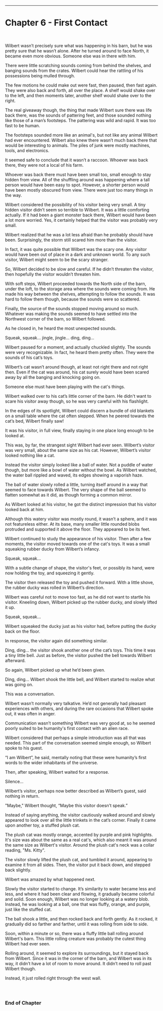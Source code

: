 ------------------------------------------------------------------

<a id="Story--Main--Chapter--First-Contact"></a>
Chapter 6 - First Contact
======================
<br>

Wilbert wasn’t precisely sure what was happening in his barn, but he was pretty sure that he wasn’t alone.  After he turned around to face North, it became even more obvious. Someone else was in there with him.

There were little scratching sounds coming from behind the shelves, and banging sounds from the crates. Wilbert could hear the rattling of his possessions being mulled through.

The few motions he could make out were fast, then paused, then fast again. They were also back and forth, all over the place.  A shelf would shake over to the left, and then moments later, another shelf would shake over to the right.

The real giveaway though, the thing that made Wilbert sure there was life back there, was the sounds of pattering feet, and those sounded nothing like those of a man’s footsteps.  The pattering was wild and rapid. It was too fast to be human.

The footsteps sounded more like an animal's, but not like any animal Wilbert had ever encountered.  Wilbert also knew there wasn’t much back there that would be interesting to animals. The piles of junk were mostly machines, tools, and electronics.

It seemed safe to conclude that it wasn’t a raccoon. Whoever was back there, they were not a local of his farm.

Whoever was back there must have been small too, small enough to stay hidden from view. All of the shuffling around was happening where a tall person would have been easy to spot. However, a shorter person would have been mostly obscured from view. There were just too many things in the way.

Wilbert considered the possibility of his visitor being very small. A tiny hidden visitor didn’t seem so terrible to Wilbert. It was a little comforting actually.  If it had been a giant monster back there, Wilbert would have been a lot more worried. Yes, it certainly helped that the visitor was probably very small.

Wilbert realized that he was a lot less afraid than he probably should have been. Surprisingly, the storm still scared him more than the visitor. 

In fact, it was quite possible that Wilbert was the scary one.  Any visitor would have been out of place in a dark and unknown world. To any such visitor, Wilbert might seem to be the scary stranger.

So, Wilbert decided to be slow and careful.  If he didn’t threaten the visitor, then hopefully the visitor wouldn’t threaten him.

With soft steps, Wilbert proceeded towards the North side of the barn, under the loft, to the storage area where the sounds were coming from. He made his way between the shelves, attempting to follow the sounds. It was hard to follow them though, because the sounds were so scattered.

Finally, the source of the sounds stopped moving around so much. Whatever was making the sounds seemed to have settled into the Northwest corner of the barn, so Wilbert followed.

As he closed in, he heard the most unexpected sounds.

Squeak, squeak...     jingle,   jingle...    ding, ding...

Wilbert paused for a moment, and actually chuckled slightly.  The sounds were very recognizable. In fact, he heard them pretty often. They were the sounds of his cat’s toys.

Wilbert’s cat wasn’t around though, at least not right there and not right then.  Even if the cat was around, his cat surely would have been scared away by all the banging and knocking going on.

Someone else must have been playing with the cat's things.

Wilbert walked over to his cat’s little corner of the barn.  He didn't want to scare his visitor away though, so he was very careful with his flashlight.

In the edges of its spotlight, Wilbert could discern a bundle of old blankets on a small table where the cat often slepped. When he peered towards the cat’s bed, Wilbert finally saw!

It was his visitor, in full view, finally staying in one place long enough to be looked at.

This was, by far, the strangest sight Wilbert had ever seen. Wilbert’s visitor was very small, about the same size as his cat. However, Wilbert’s visitor looked nothing like a cat.

Instead the visitor simply looked like a ball of water.  Not a puddle of water though, but more like a bowl of water without the bowl. As Wilbert watched, the water ball rippled and waved, its edges showing a vaporish haze.

The ball of water slowly rolled a little, turning itself around in a way that seemed to face towards Wilbert. The very shape of the ball seemed to flatten somewhat as it did, as though forming a common mirror.

As Wilbert looked at his visitor, he got the distinct impression that his visitor looked back at him.

Although this watery visitor was mostly round, it wasn’t a sphere, and it was not featureless either.  At its base, many smaller little rounded blobs protruded and supported it above the floor. They appeared to be its feet.

Wilbert continued to study the appearance of his visitor. Then after a few moments, the visitor moved towards one of the cat's toys. It was a small squeaking rubber ducky from Wilbert’s infancy.

Squeak, squeak…

With a subtle change of shape, the visitor's feet, or possibly its hand, were now holding the toy, and squeezing it gently.

The visitor then released the toy and pushed it forward.  With a little shove, the rubber ducky was rolled in Wilbert’s direction.

Wilbert was careful not to move too fast, as he did not want to startle his visitor. Kneeling down, Wilbert picked up the rubber ducky, and slowly lifted it up. 

Squeak, squeak…

Wilbert squeaked the ducky just as his visitor had, before putting the ducky back on the floor.

In response, the visitor again did something similar.

Ding, ding…     the visitor shook another one of the cat’s toys. This time it was a tiny little bell.  Just as before, the visitor pushed the bell towards Wilbert afterward.

So again, Wilbert picked up what he’d been given.

Ding, ding…    Wilbert shook the little bell, and Wilbert started to realize what was going on.

This was a conversation.

Wilbert wasn’t normally very talkative.  He’d not generally had pleasant experiences with others, and during the rare occasions that Wilbert spoke out, it was often in anger.

Communication wasn’t something Wilbert was very good at, so he seemed poorly suited to be humanity's first contact with an alien race.

Wilbert considered that perhaps a simple introduction was all that was needed. This part of the conversation seemed simple enough, so Wilbert spoke to his guest.

“I am Wilbert”, he said, mentally noting that these were humanity’s first words to the wider inhabitants of the universe.

Then, after speaking, Wilbert waited for a response.

Silence…

Wilbert’s visitor, perhaps now better described as Wilbert’s guest, said nothing in return.

"Maybe," Wilbert thought, “Maybe this visitor doesn’t speak.”

Instead of saying anything, the visitor cautiously walked around and slowly appeared to look over all the little trinkets in the cat’s corner. Finally it came upon another toy, a stuffed plush cat.

The plush cat was mostly orange, accented by purple and pink highlights. It's size was about the same as a real cat's, which also meant it was around the same size as Wilbert's visitor. Around the plush cat's neck was a collar reading, "Ms. Kitty".

The visitor slowly lifted the plush cat, and tumbled it around, appearing to examine it from all sides. Then, the visitor put it back down, and stepped back slightly.

Wilbert was amazed by what happened next.

Slowly the visitor started to change.  It’s similarity to water became less and less, and where it had been clear and flowing, it gradually became colorful and solid. Soon enough, Wilbert was no longer looking at a watery blob. Instead, he was looking at a ball, one that was fluffy, orange, and purple, just like the stuffed cat.

The ball shook a little, and then rocked back and forth gently. As it rocked, it gradually did so farther and farther, until it was rolling from side to side. 

Soon, within a minute or so, there was a fluffy little ball rolling around Wilbert's barn. This little rolling creature was probably the cutest thing Wilbert had ever seen.

Rolling around, it seemed to explore its surroundings, but it stayed back from Wilbert. Since it was in the corner of the barn, and Wilbert was in its way, it didn’t have a lot of room to move around. It didn’t need to roll past Wilbert though.

Instead, it just rolled right through the west wall.



### <br><br>End of Chapter
